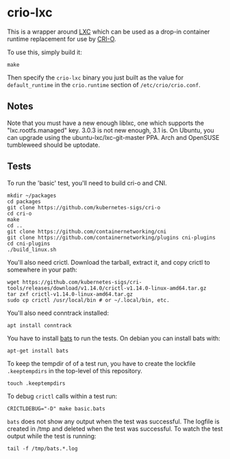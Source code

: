 # crio-lxc

This is a wrapper around [LXC](https://github.com/lxc/lxc) which can be used as
a drop-in container runtime replacement for use by
[CRI-O](https://github.com/kubernetes-sigs/cri-o).

To use this, simply build it:

```
make
```

Then specify the `crio-lxc` binary you just built as the value for
`default_runtime` in the `crio.runtime` section of `/etc/crio/crio.conf`.

## Notes

Note that you must have a new enough liblxc, one which supports the
"lxc.rootfs.managed" key.  3.0.3 is not new enough, 3.1 is.  On Ubuntu,
you can upgrade using the ubuntu-lxc/lxc-git-master PPA.  Arch and
OpenSUSE tumbleweed should be uptodate.

## Tests

To run the 'basic' test, you'll need to build cri-o and CNI.

```
mkdir ~/packages
cd packages
git clone https://github.com/kubernetes-sigs/cri-o
cd cri-o
make
cd ..
git clone https://github.com/containernetworking/cni
git clone https://github.com/containernetworking/plugins cni-plugins
cd cni-plugins
./build_linux.sh
```

You'll also need crictl.  Download the tarball, extract it, and
copy crictl to somewhere in your path:

```
wget https://github.com/kubernetes-sigs/cri-tools/releases/download/v1.14.0/crictl-v1.14.0-linux-amd64.tar.gz
tar zxf crictl-v1.14.0-linux-amd64.tar.gz
sudo cp crictl /usr/local/bin # or ~/.local/bin, etc.
```

You'll also need conntrack installed:

```
apt install conntrack
```

You have to install [bats](https://github.com/bats-core/bats-core) to run the tests.
On debian you can install bats with:
	
	apt-get install bats


To keep the tempdir of of a test run, you have to create the lockfile `.keeptempdirs` 
in the top-level of this repository.

	touch .keeptempdirs

To debug `crictl` calls within a test run:

	CRICTLDEBUG="-D" make basic.bats

`bats` does not show any output when the test was successful.
The logfile is created in /tmp and deleted when the test was successful.
To watch the test output while the test is running:

	tail -f /tmp/bats.*.log

